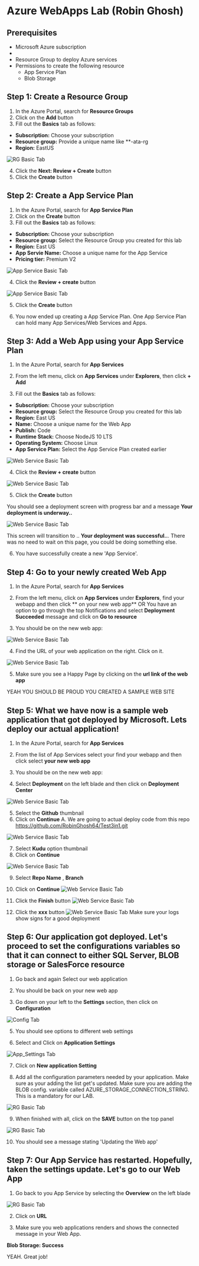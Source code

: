 # Azure WebApps Lab  (Robin Ghosh)

## Prerequisites

- Microsoft Azure subscription
- 
- Resource Group to deploy Azure services
- Permissions to create the following resource  
    - App Service Plan
    - Blob Storage


## Step 1: Create a Resource Group
1. In the Azure Portal, search for **Resource Groups**
2. Click on the **Add** button
3. Fill out the **Basics** tab as follows:
- **Subscription:** Choose your subscription
- **Resource group:** Provide a unique name like **<initial>-ata-rg
- **Region:** EastUS

![RG Basic Tab](images/rg-basics.jpg)  

4. Click the **Next: Review + Create** button
5. Click the **Create** button

## Step 2: Create a App Service Plan
1. In the Azure Portal, search for **App Service Plan**
2. Click on the **Create** button
3. Fill out the **Basics** tab as follows:
- **Subscription:** Choose your subscription
- **Resource group:** Select the Resource Group you created for this lab
- **Region:** East US
- **App Servie Name:** Choose a unique name for the App Service
- **Pricing tier:** Premium V2

![App Service Basic Tab](images/app-service-create.JPG)

4. Click the **Review + create** button

![App Service Basic Tab](images/app-service-create-final.JPG)

5. Click the **Create** button

6. You now ended up creating a App Service Plan. One App Service Plan can hold many App Services/Web Services and Apps.


## Step 3: Add a Web App using your App Service Plan
1. In the Azure Portal, search for **App Services**
2. From the left menu, click on **App Services** under **Explorers**, then click **+ Add**

3. Fill out the **Basics** tab as follows:
- **Subscription:** Choose your subscription
- **Resource group:** Select the Resource Group you created for this lab
- **Region:** East US
- **Name:** Choose a unique name for the Web App
- **Publish:** Code
- **Runtime Stack:** Choose NodeJS 10 LTS
- **Operating System:** Choose Linux
- **App Service Plan:** Select the App Service Plan created earlier

![Web Service Basic Tab](images/webapp-create.JPG)

4. Click the **Review + create** button

![Web Service Basic Tab](images/webapp-create-final.JPG)

5. Click the **Create** button

You should see a deployment screen with progress bar and a message **Your deployment is underway..**

![Web Service Basic Tab](images/webapp-create-underway.JPG)

This screen will transition to .. **Your deployment was successful..**.  There was no need to wait on this page, you could be doing something else.

6. You have successfully create a new 'App Service'. 

## Step 4: Go to your newly created Web App
1. In the Azure Portal, search for **App Services**
2. From the left menu, click on **App Services** under **Explorers**, find your webapp and then click ** on your new web app**
   OR
   You have an option to go through the top Notifications and select **Deployment Succeeded** message and click on **Go to resource**
   
3. You should be on the new web app:

![Web Service Basic Tab](images/webapp-goto.JPG)

4. Find the  URL of your web application on the right. Click on it.


![Web Service Basic Tab](images/webapp-happy.JPG)
  
   
  5. Make sure you see a Happy Page by clicking on the **url link of the web app**



  YEAH  YOU SHOULD BE PROUD YOU CREATED A SAMPLE WEB SITE
  
  
## Step 5: What we have now is a sample web application that got deployed by Microsoft. Lets deploy our actual application!
          
           
1. In the Azure Portal, search for **App Services**
2. From the list of App Services select your find your webapp and then click select **your new web app**
 
3. You should be on the new web app:

4. Select **Deployment** on the left blade and then click on  **Deployment Center**

![Web Service Basic Tab](images/app-service-deployment-center.JPG)

5. Select the **Github** thumbnail
6. Click on **Continue** 
A. We are going to actual deploy code from this repo https://github.com/RobinGhosh64/Test3in1.git

![Web Service Basic Tab](images/app-service-deployment-center-continue.JPG)

7. Select **Kudu** option thumbnail
8. Click on **Continue**

![Web Service Basic Tab](images/app-service-deployment-center-continue-kudu.JPG)

9. Select **Repo Name** , **Branch**
10. Click on **Continue**
![Web Service Basic Tab](images/app-service-deployment-pick-your-project.JPG)

11. Click the **Finish** button
![Web Service Basic Tab](images/app-service-deployment-finish.JPG)

12. Click the **xxx** button
![Web Service Basic Tab](images/app-service-check-deployment-logs.JPG)
Make sure your logs show signs for a good deployment


## Step 6: Our application got deployed. Let's proceed to set the configurations variables so that it can connect to either SQL Server, BLOB storage or SalesForce resource

1. Go back and again Select our web application  
3. You should be back on your new web app

4. Go down on your left to the  **Settings** section, then  click on  **Configuration**

![Config Tab](images/app-service-deployment-configuration.JPG)

5. You should see options to different web settings

6. Select and Click on **Application Settings**

![App_Settings Tab](images/app-service-add-app-settings.JPG)

7. Click on **New application Setting**

8. Add all the configuration parameters needed by your application. Make sure as your adding the list get's updated.
   Make sure you are adding the BLOB config. variable called AZURE_STORAGE_CONNECTION_STRING. This is a mandatory for our LAB.
    
![RG Basic Tab](images/app-service-add-app-settings-1.JPG)

9. When finished with all, click on the **SAVE** button on the top panel

![RG Basic Tab](images/app-service-add-app-settings-end.JPG)

10. You should see a message stating 'Updating the Web app'

## Step 7: Our App Service has restarted. Hopefully, taken the settings update. Let's go to our Web App

1. Go back to you App Service by selecting the **Overview** on the left blade

![RG Basic Tab](images/app-service-overview.JPG)

2. Click on **URL**

13. Make sure you web applications renders and shows the connected message in your Web App.

**Blob Storage: Success**

   YEAH. Great job!



